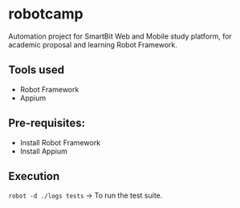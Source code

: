 # robotcamp

<p>Automation project for SmartBit Web and Mobile study platform, for academic proposal and learning Robot Framework.</p>

## Tools used
- Robot Framework
- Appium

## Pre-requisites:
- Install Robot Framework
- Install Appium

## Execution
`robot -d ./logs tests` -> To run the test suite.


